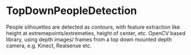 # TopDownPeopleDetection
People silhouettes are detected as contours, with feature extraction like height at extremepoints/extremeties, height of center, etc. OpenCV based library, using depth images/ frames from a top down mounted depth camera, e.g. Kinect, Realsense etc.
